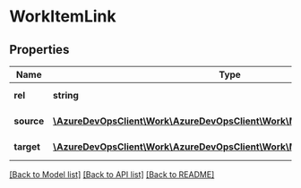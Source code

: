 # WorkItemLink

## Properties
Name | Type | Description | Notes
------------ | ------------- | ------------- | -------------
**rel** | **string** | The type of link. | [optional] 
**source** | [**\AzureDevOpsClient\Work\AzureDevOpsClient\Work\Model\WorkItemReference**](WorkItemReference.md) | The source work item. | [optional] 
**target** | [**\AzureDevOpsClient\Work\AzureDevOpsClient\Work\Model\WorkItemReference**](WorkItemReference.md) | The target work item. | [optional] 

[[Back to Model list]](../README.md#documentation-for-models) [[Back to API list]](../README.md#documentation-for-api-endpoints) [[Back to README]](../README.md)


